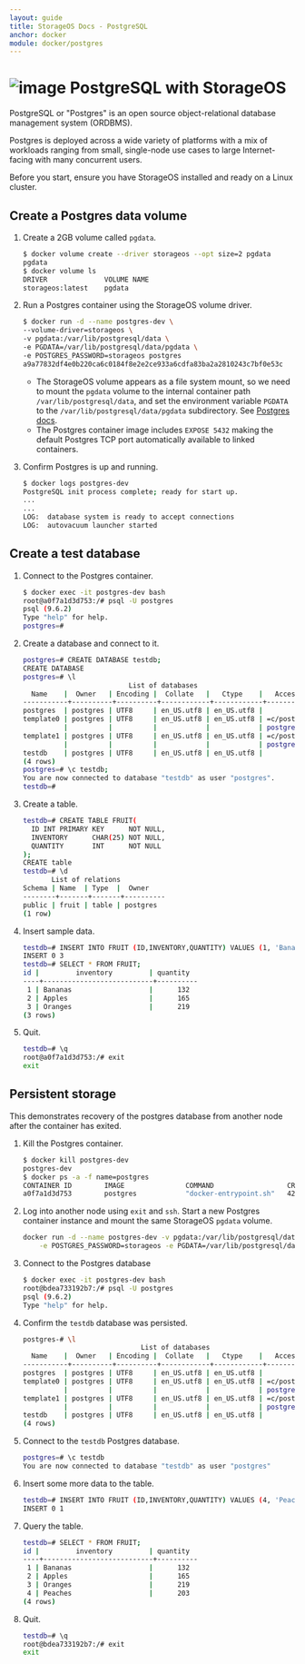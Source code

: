 ```yaml
---
layout: guide
title: StorageOS Docs - PostgreSQL
anchor: docker
module: docker/postgres
---
```


# ![image](/images/docs/explore/postgresqllogo.png) PostgreSQL with StorageOS

PostgreSQL or "Postgres" is an open source object-relational database management
system (ORDBMS).

Postgres is deployed across a wide variety of platforms with a mix of workloads
ranging from small, single-node use cases to large Internet-facing with many
concurrent users.

Before you start, ensure you have StorageOS installed and ready on a Linux
cluster.

## Create a Postgres data volume

1. Create a 2GB volume called `pgdata`.

   ```bash
   $ docker volume create --driver storageos --opt size=2 pgdata
   pgdata
   $ docker volume ls
   DRIVER              VOLUME NAME
   storageos:latest    pgdata
   ```

1. Run a Postgres container using the StorageOS volume driver.

   ```bash
   $ docker run -d --name postgres-dev \
   --volume-driver=storageos \
   -v pgdata:/var/lib/postgresql/data \
   -e PGDATA=/var/lib/postgresql/data/pgdata \
   -e POSTGRES_PASSWORD=storageos postgres
   a9a77832df4e0b220ca6c0184f8e2e2ce933a6cdfa83ba2a2810243c7bf0e53c
   ```

   * The StorageOS volume appears as a file system mount, so we need to mount the
     `pgdata` volume to the internal container path `/var/lib/postgresql/data`, and
     set the environment variable `PGDATA` to the `/var/lib/postgresql/data/pgdata`
     subdirectory. See [Postgres docs](https://hub.docker.com/_/postgres/).
   * The Postgres container image includes `EXPOSE 5432` making the default
     Postgres TCP port automatically available to linked containers.

1. Confirm Postgres is up and running.

   ```bash
   $ docker logs postgres-dev
   PostgreSQL init process complete; ready for start up.
   ...
   ...
   LOG:  database system is ready to accept connections
   LOG:  autovacuum launcher started
   ```

## Create a test database

1. Connect to the Postgres container.

   ```bash
   $ docker exec -it postgres-dev bash
   root@a0f7a1d3d753:/# psql -U postgres
   psql (9.6.2)
   Type "help" for help.
   postgres=#
   ```

1. Create a database and connect to it.

   ```bash
   postgres=# CREATE DATABASE testdb;
   CREATE DATABASE
   postgres=# \l
                             List of databases
     Name    |  Owner   | Encoding |  Collate   |   Ctype    |   Access privileges
   -----------+----------+----------+------------+------------+-----------------------
   postgres  | postgres | UTF8     | en_US.utf8 | en_US.utf8 |
   template0 | postgres | UTF8     | en_US.utf8 | en_US.utf8 | =c/postgres          +
             |          |          |            |            | postgres=CTc/postgres
   template1 | postgres | UTF8     | en_US.utf8 | en_US.utf8 | =c/postgres          +
             |          |          |            |            | postgres=CTc/postgres
   testdb    | postgres | UTF8     | en_US.utf8 | en_US.utf8 |
   (4 rows)
   postgres=# \c testdb;
   You are now connected to database "testdb" as user "postgres".
   testdb=#
   ```

1. Create a table.

   ```bash
   testdb=# CREATE TABLE FRUIT(
     ID INT PRIMARY KEY      NOT NULL,
     INVENTORY      CHAR(25) NOT NULL,
     QUANTITY       INT      NOT NULL
   );
   CREATE table
   testdb=# \d
          List of relations
   Schema | Name  | Type  |  Owner
   --------+-------+-------+----------
   public | fruit | table | postgres
   (1 row)
   ```

1. Insert sample data.

   ```bash
   testdb=# INSERT INTO FRUIT (ID,INVENTORY,QUANTITY) VALUES (1, 'Bananas', 132), (2, 'Apples', 165), (3, 'Oranges', 219);
   INSERT 0 3
   testdb=# SELECT * FROM FRUIT;
   id |         inventory         | quantity
   ----+---------------------------+----------
    1 | Bananas                   |      132
    2 | Apples                    |      165
    3 | Oranges                   |      219
   (3 rows)
   ```

1. Quit.

   ```bash
   testdb=# \q
   root@a0f7a1d3d753:/# exit
   exit
   ```

## Persistent storage

This demonstrates recovery of the postgres database from another node after the
container has exited.

1. Kill the Postgres container.

   ```bash
   $ docker kill postgres-dev
   postgres-dev
   $ docker ps -a -f name=postgres
   CONTAINER ID        IMAGE               COMMAND                  CREATED             STATUS                        PORTS               NAMES
   a0f7a1d3d753        postgres            "docker-entrypoint.sh"   42 hours ago        Exited (137) 22 seconds ago                       postgres-dev
   ```

1. Log into another node using `exit` and `ssh`. Start a new Postgres container
   instance and mount the same StorageOS `pgdata` volume.

   ```bash
   docker run -d --name postgres-dev -v pgdata:/var/lib/postgresql/data --volume-driver=storageos \
       -e POSTGRES_PASSWORD=storageos -e PGDATA=/var/lib/postgresql/data/pgdata postgres
   ```

1. Connect to the Postgres database

   ```bash
   $ docker exec -it postgres-dev bash
   root@bdea733192b7:/# psql -U postgres
   psql (9.6.2)
   Type "help" for help.
   ```

1. Confirm the `testdb` database was persisted.

   ```bash
   postgres-# \l
                                List of databases
     Name    |  Owner   | Encoding |  Collate   |   Ctype    |   Access privileges
   -----------+----------+----------+------------+------------+-----------------------
   postgres  | postgres | UTF8     | en_US.utf8 | en_US.utf8 |
   template0 | postgres | UTF8     | en_US.utf8 | en_US.utf8 | =c/postgres          +
             |          |          |            |            | postgres=CTc/postgres
   template1 | postgres | UTF8     | en_US.utf8 | en_US.utf8 | =c/postgres          +
             |          |          |            |            | postgres=CTc/postgres
   testdb    | postgres | UTF8     | en_US.utf8 | en_US.utf8 |
   (4 rows)
   ```

1. Connect to the `testdb` Postgres database.

   ```bash
   postgres=# \c testdb
   You are now connected to database "testdb" as user "postgres"
   ```

1. Insert some more data to the table.

   ```bash
   testdb=# INSERT INTO FRUIT (ID,INVENTORY,QUANTITY) VALUES (4, 'Peaches', 203);
   INSERT 0 1
   ```

1. Query the table.

   ```bash
   testdb=# SELECT * FROM FRUIT;
   id |         inventory         | quantity
   ----+---------------------------+----------
    1 | Bananas                   |      132
    2 | Apples                    |      165
    3 | Oranges                   |      219
    4 | Peaches                   |      203
   (4 rows)
   ```

1. Quit.

   ```bash
   testdb=# \q
   root@bdea733192b7:/# exit
   exit
   ```

<!---
## Performance Regression Testing with pgBench

Pgbench 9.0 is a simple tool for running benchmark tests on PostgreSQL. It runs
a sequence of SQL commands concurrently using worker threads and calculates an
average transaction rate per second loosely based on the old TPC-B benchmark.
This involves five SELECT, UPDATE, and INSERT commands per transaction.

>**Note**: Running `pgbench -i` creates four tables `pgbench_accounts`,
`pgbench_branches`, `pgbench_history`, and `pgbench_tellers`, destroying any
existing tables with these names.
--->
